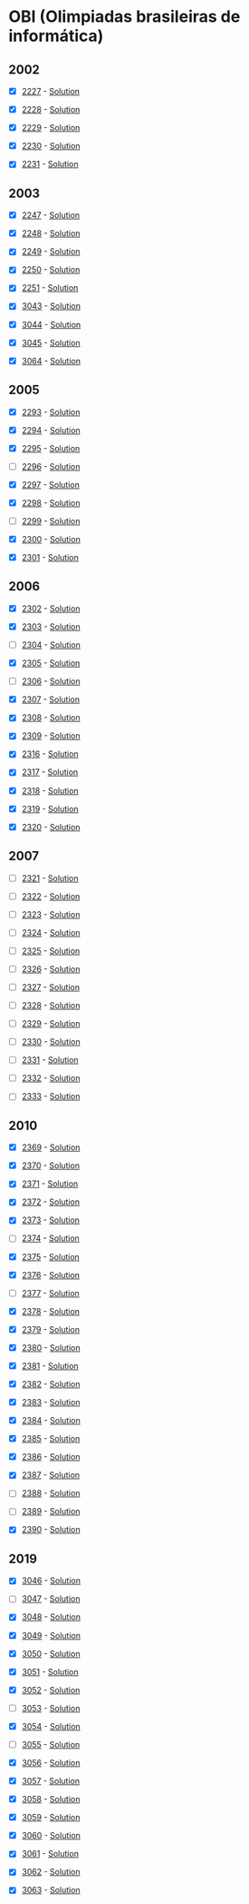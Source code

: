 # OBI (Olimpiadas brasileiras de informática)
## 2002

- [x]  [2227](https://www.beecrowd.com.br/repository/UOJ_2227.html) - [Solution](https://github.com/gnobisP/beecrowd/blob/main/URI/bee2227.cpp)

- [x]  [2228](https://www.beecrowd.com.br/repository/UOJ_2228.html) - [Solution](https://github.com/gnobisP/beecrowd/blob/main/URI/bee2228.cpp)

- [x]  [2229](https://www.beecrowd.com.br/repository/UOJ_2229.html) - [Solution](https://github.com/gnobisP/beecrowd/blob/main/URI/bee2229.cpp)

- [x]  [2230](https://www.beecrowd.com.br/repository/UOJ_2230.html) - [Solution](https://github.com/gnobisP/beecrowd/blob/main/URI/bee2230.cpp)

- [x]  [2231](https://www.beecrowd.com.br/repository/UOJ_2231.html) - [Solution](https://github.com/gnobisP/beecrowd/blob/main/URI/bee2231.cpp)

## 2003

- [x]  [2247](https://www.beecrowd.com.br/repository/UOJ_2247.html) - [Solution](https://github.com/gnobisP/beecrowd/blob/main/URI/bee2247.cpp)

- [x]  [2248](https://www.beecrowd.com.br/repository/UOJ_2248.html) - [Solution](https://github.com/gnobisP/beecrowd/blob/main/URI/bee2248.cpp)

- [x]  [2249](https://www.beecrowd.com.br/repository/UOJ_2249.html) - [Solution](https://github.com/gnobisP/beecrowd/blob/main/URI/bee2249.cpp)

- [x]  [2250](https://www.beecrowd.com.br/repository/UOJ_2250.html) - [Solution](https://github.com/gnobisP/beecrowd/blob/main/URI/bee2250.cpp)

- [x]  [2251](https://www.beecrowd.com.br/repository/UOJ_2251.html) - [Solution](https://github.com/gnobisP/beecrowd/blob/main/URI/bee2251.cpp)

- [x]  [3043](https://www.beecrowd.com.br/repository/UOJ_3043.html) - [Solution](https://github.com/gnobisP/beecrowd/blob/main/URI/bee3043.cpp)

- [x]  [3044](https://www.beecrowd.com.br/repository/UOJ_3044.html) - [Solution](https://github.com/gnobisP/beecrowd/blob/main/URI/bee3044.cpp)

- [x]  [3045](https://www.beecrowd.com.br/repository/UOJ_3045.html) - [Solution](https://github.com/gnobisP/beecrowd/blob/main/URI/bee3045.cpp)

- [x]  [3064](https://www.beecrowd.com.br/repository/UOJ_3064.html) - [Solution](https://github.com/gnobisP/beecrowd/blob/main/URI/bee3064.cpp)

## 2005
- [x]  [2293](https://www.beecrowd.com.br/repository/UOJ_2293.html) - [Solution](https://github.com/gnobisP/beecrowd/blob/main/URI/bee2293.cpp)

- [x]  [2294](https://www.beecrowd.com.br/repository/UOJ_2294.html) - [Solution](https://github.com/gnobisP/beecrowd/blob/main/URI/bee2294.cpp)

- [x]  [2295](https://www.beecrowd.com.br/repository/UOJ_2295.html) - [Solution](https://github.com/gnobisP/beecrowd/blob/main/URI/bee2295.cpp)

- [ ]  [2296](https://www.beecrowd.com.br/repository/UOJ_2296.html) - [Solution](https://github.com/gnobisP/beecrowd/blob/main/URI/bee2296.cpp)

- [x]  [2297](https://www.beecrowd.com.br/repository/UOJ_2297.html) - [Solution](https://github.com/gnobisP/beecrowd/blob/main/URI/bee2297.cpp)

- [x]  [2298](https://www.beecrowd.com.br/repository/UOJ_2298.html) - [Solution](https://github.com/gnobisP/beecrowd/blob/main/URI/bee2298.cpp)

- [ ]  [2299](https://www.beecrowd.com.br/repository/UOJ_2299.html) - [Solution](https://github.com/gnobisP/beecrowd/blob/main/URI/bee2299.cpp)

- [x]  [2300](https://www.beecrowd.com.br/repository/UOJ_2300.html) - [Solution](https://github.com/gnobisP/beecrowd/blob/main/URI/bee2300.cpp)

- [x]  [2301](https://www.beecrowd.com.br/repository/UOJ_2301.html) - [Solution](https://github.com/gnobisP/beecrowd/blob/main/URI/bee2301.cpp)

## 2006
- [x]  [2302](https://www.beecrowd.com.br/repository/UOJ_2302.html) - [Solution](https://github.com/gnobisP/beecrowd/blob/main/URI/bee2302.cpp)

- [x]  [2303](https://www.beecrowd.com.br/repository/UOJ_2303.html) - [Solution](https://github.com/gnobisP/beecrowd/blob/main/URI/bee2303.cpp)

- [ ]  [2304](https://www.beecrowd.com.br/repository/UOJ_2304.html) - [Solution](https://github.com/gnobisP/beecrowd/blob/main/URI/bee2304.cpp)

- [x]  [2305](https://www.beecrowd.com.br/repository/UOJ_2305.html) - [Solution](https://github.com/gnobisP/beecrowd/blob/main/URI/bee2305.cpp)

- [ ]  [2306](https://www.beecrowd.com.br/repository/UOJ_2306.html) - [Solution](https://github.com/gnobisP/beecrowd/blob/main/URI/bee2306.cpp)

- [x]  [2307](https://www.beecrowd.com.br/repository/UOJ_2307.html) - [Solution](https://github.com/gnobisP/beecrowd/blob/main/URI/bee2307.cpp)

- [x]  [2308](https://www.beecrowd.com.br/repository/UOJ_2308.html) - [Solution](https://github.com/gnobisP/beecrowd/blob/main/URI/bee2308.cpp)

- [x]  [2309](https://www.beecrowd.com.br/repository/UOJ_2309.html) - [Solution](https://github.com/gnobisP/beecrowd/blob/main/URI/bee2309.cpp)

- [x]  [2316](https://www.beecrowd.com.br/repository/UOJ_2316.html) - [Solution](https://github.com/gnobisP/beecrowd/blob/main/URI/bee2316.cpp)

- [x]  [2317](https://www.beecrowd.com.br/repository/UOJ_2317.html) - [Solution](https://github.com/gnobisP/beecrowd/blob/main/URI/bee2317.cpp)

- [x]  [2318](https://www.beecrowd.com.br/repository/UOJ_2318.html) - [Solution](https://github.com/gnobisP/beecrowd/blob/main/URI/bee2318.cpp)

- [x]  [2319](https://www.beecrowd.com.br/repository/UOJ_2319.html) - [Solution](https://github.com/gnobisP/beecrowd/blob/main/URI/bee2319.cpp)

- [x]  [2320](https://www.beecrowd.com.br/repository/UOJ_2320.html) - [Solution](https://github.com/gnobisP/beecrowd/blob/main/URI/bee2320.cpp)

## 2007

- [ ]  [2321](https://www.beecrowd.com.br/repository/UOJ_2321.html) - [Solution](https://github.com/gnobisP/beecrowd/blob/main/URI/bee2321.cpp)

- [ ]  [2322](https://www.beecrowd.com.br/repository/UOJ_2322.html) - [Solution](https://github.com/gnobisP/beecrowd/blob/main/URI/bee2322.cpp)

- [ ]  [2323](https://www.beecrowd.com.br/repository/UOJ_2323.html) - [Solution](https://github.com/gnobisP/beecrowd/blob/main/URI/bee2323.cpp)

- [ ]  [2324](https://www.beecrowd.com.br/repository/UOJ_2324.html) - [Solution](https://github.com/gnobisP/beecrowd/blob/main/URI/bee2324.cpp)

- [ ]  [2325](https://www.beecrowd.com.br/repository/UOJ_2325.html) - [Solution](https://github.com/gnobisP/beecrowd/blob/main/URI/bee2325.cpp)

- [ ]  [2326](https://www.beecrowd.com.br/repository/UOJ_2326.html) - [Solution](https://github.com/gnobisP/beecrowd/blob/main/URI/bee2326.cpp)

- [ ]  [2327](https://www.beecrowd.com.br/repository/UOJ_2327.html) - [Solution](https://github.com/gnobisP/beecrowd/blob/main/URI/bee2327.cpp)

- [ ]  [2328](https://www.beecrowd.com.br/repository/UOJ_2328.html) - [Solution](https://github.com/gnobisP/beecrowd/blob/main/URI/bee2328.cpp)

- [ ]  [2329](https://www.beecrowd.com.br/repository/UOJ_2329.html) - [Solution](https://github.com/gnobisP/beecrowd/blob/main/URI/bee2329.cpp)

- [ ]  [2330](https://www.beecrowd.com.br/repository/UOJ_2330.html) - [Solution](https://github.com/gnobisP/beecrowd/blob/main/URI/bee2330.cpp)

- [ ]  [2331](https://www.beecrowd.com.br/repository/UOJ_2331.html) - [Solution](https://github.com/gnobisP/beecrowd/blob/main/URI/bee2331.cpp)

- [ ]  [2332](https://www.beecrowd.com.br/repository/UOJ_2332.html) - [Solution](https://github.com/gnobisP/beecrowd/blob/main/URI/bee2332.cpp)

- [ ]  [2333](https://www.beecrowd.com.br/repository/UOJ_2333.html) - [Solution](https://github.com/gnobisP/beecrowd/blob/main/URI/bee2333.cpp)



## 2010

- [x]  [2369](https://www.beecrowd.com.br/repository/UOJ_2369.html) - [Solution](https://github.com/gnobisP/beecrowd/blob/main/URI/bee2369.cpp)

- [x]  [2370](https://www.beecrowd.com.br/repository/UOJ_2370.html) - [Solution](https://github.com/gnobisP/beecrowd/blob/main/URI/bee2370.cpp)

- [x]  [2371](https://www.beecrowd.com.br/repository/UOJ_2371.html) - [Solution](https://github.com/gnobisP/beecrowd/blob/main/URI/bee2371.cpp)

- [x]  [2372](https://www.beecrowd.com.br/repository/UOJ_2372.html) - [Solution](https://github.com/gnobisP/beecrowd/blob/main/URI/bee2372.cpp)

- [x]  [2373](https://www.beecrowd.com.br/repository/UOJ_2373.html) - [Solution](https://github.com/gnobisP/beecrowd/blob/main/URI/bee2373.cpp)

- [ ]  [2374](https://www.beecrowd.com.br/repository/UOJ_2374.html) - [Solution](https://github.com/gnobisP/beecrowd/blob/main/URI/bee2374.cpp)

- [x]  [2375](https://www.beecrowd.com.br/repository/UOJ_2375.html) - [Solution](https://github.com/gnobisP/beecrowd/blob/main/URI/bee2375.cpp)

- [x]  [2376](https://www.beecrowd.com.br/repository/UOJ_2376.html) - [Solution](https://github.com/gnobisP/beecrowd/blob/main/URI/bee2376.cpp)

- [ ]  [2377](https://www.beecrowd.com.br/repository/UOJ_2377.html) - [Solution](https://github.com/gnobisP/beecrowd/blob/main/URI/bee2377.cpp)

- [x]  [2378](https://www.beecrowd.com.br/repository/UOJ_2378.html) - [Solution](https://github.com/gnobisP/beecrowd/blob/main/URI/bee2378.cpp)

- [x]  [2379](https://www.beecrowd.com.br/repository/UOJ_2379.html) - [Solution](https://github.com/gnobisP/beecrowd/blob/main/URI/bee2379.cpp)

- [x]  [2380](https://www.beecrowd.com.br/repository/UOJ_2380.html) - [Solution](https://github.com/gnobisP/beecrowd/blob/main/URI/bee2380.cpp)

- [x]  [2381](https://www.beecrowd.com.br/repository/UOJ_2381.html) - [Solution](https://github.com/gnobisP/beecrowd/blob/main/URI/bee2381.cpp)

- [x]  [2382](https://www.beecrowd.com.br/repository/UOJ_2382.html) - [Solution](https://github.com/gnobisP/beecrowd/blob/main/URI/bee2382.cpp)

- [x]  [2383](https://www.beecrowd.com.br/repository/UOJ_2383.html) - [Solution](https://github.com/gnobisP/beecrowd/blob/main/URI/bee2383.cpp)

- [x]  [2384](https://www.beecrowd.com.br/repository/UOJ_2384.html) - [Solution](https://github.com/gnobisP/beecrowd/blob/main/URI/bee2384.cpp)

- [x]  [2385](https://www.beecrowd.com.br/repository/UOJ_2385.html) - [Solution](https://github.com/gnobisP/beecrowd/blob/main/URI/bee2385.cpp)

- [x]  [2386](https://www.beecrowd.com.br/repository/UOJ_2386.html) - [Solution](https://github.com/gnobisP/beecrowd/blob/main/URI/bee2386.cpp)

- [x]  [2387](https://www.beecrowd.com.br/repository/UOJ_2387.html) - [Solution](https://github.com/gnobisP/beecrowd/blob/main/URI/bee2387.cpp)

- [ ]  [2388](https://www.beecrowd.com.br/repository/UOJ_2388.html) - [Solution](https://github.com/gnobisP/beecrowd/blob/main/URI/bee2388.cpp)

- [ ]  [2389](https://www.beecrowd.com.br/repository/UOJ_2389.html) - [Solution](https://github.com/gnobisP/beecrowd/blob/main/URI/bee2389.cpp)

- [x]  [2390](https://www.beecrowd.com.br/repository/UOJ_2390.html) - [Solution](https://github.com/gnobisP/beecrowd/blob/main/URI/bee2390.cpp)


## 2019

- [x]  [3046](https://www.beecrowd.com.br/repository/UOJ_3046.html) - [Solution](https://github.com/gnobisP/beecrowd/blob/main/URI/bee3046.cpp)

- [ ]  [3047](https://www.beecrowd.com.br/repository/UOJ_3047.html) - [Solution](https://github.com/gnobisP/beecrowd/blob/main/URI/bee3047.cpp)

- [x]  [3048](https://www.beecrowd.com.br/repository/UOJ_3048.html) - [Solution](https://github.com/gnobisP/beecrowd/blob/main/URI/bee3048.cpp)

- [x]  [3049](https://www.beecrowd.com.br/repository/UOJ_3049.html) - [Solution](https://github.com/gnobisP/beecrowd/blob/main/URI/bee3049.cpp)

- [x]  [3050](https://www.beecrowd.com.br/repository/UOJ_3050.html) - [Solution](https://github.com/gnobisP/beecrowd/blob/main/URI/bee3050.cpp)

- [x]  [3051](https://www.beecrowd.com.br/repository/UOJ_3051.html) - [Solution](https://github.com/gnobisP/beecrowd/blob/main/URI/bee3051.cpp)

- [x]  [3052](https://www.beecrowd.com.br/repository/UOJ_3052.html) - [Solution](https://github.com/gnobisP/beecrowd/blob/main/URI/bee3052.cpp)

- [ ]  [3053](https://www.beecrowd.com.br/repository/UOJ_3053.html) - [Solution](https://github.com/gnobisP/beecrowd/blob/main/URI/bee3053.cpp)

- [x]  [3054](https://www.beecrowd.com.br/repository/UOJ_3054.html) - [Solution](https://github.com/gnobisP/beecrowd/blob/main/URI/bee3054.cpp)

- [ ]  [3055](https://www.beecrowd.com.br/repository/UOJ_3055.html) - [Solution](https://github.com/gnobisP/beecrowd/blob/main/URI/bee3055.cpp)

- [x]  [3056](https://www.beecrowd.com.br/repository/UOJ_3056.html) - [Solution](https://github.com/gnobisP/beecrowd/blob/main/URI/bee3056.cpp)

- [x]  [3057](https://www.beecrowd.com.br/repository/UOJ_3057.html) - [Solution](https://github.com/gnobisP/beecrowd/blob/main/URI/bee3057.cpp)

- [x]  [3058](https://www.beecrowd.com.br/repository/UOJ_3058.html) - [Solution](https://github.com/gnobisP/beecrowd/blob/main/URI/bee3058.cpp)

- [x]  [3059](https://www.beecrowd.com.br/repository/UOJ_3059.html) - [Solution](https://github.com/gnobisP/beecrowd/blob/main/URI/bee3059.cpp)

- [x]  [3060](https://www.beecrowd.com.br/repository/UOJ_3060.html) - [Solution](https://github.com/gnobisP/beecrowd/blob/main/URI/bee3060.cpp)

- [x]  [3061](https://www.beecrowd.com.br/repository/UOJ_3061.html) - [Solution](https://github.com/gnobisP/beecrowd/blob/main/URI/bee3061.cpp)

- [x]  [3062](https://www.beecrowd.com.br/repository/UOJ_3062.html) - [Solution](https://github.com/gnobisP/beecrowd/blob/main/URI/bee3062.cpp)

- [x]  [3063](https://www.beecrowd.com.br/repository/UOJ_3063.html) - [Solution](https://github.com/gnobisP/beecrowd/blob/main/URI/bee3063.cpp)
